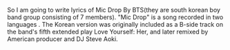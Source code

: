 So I am going to write lyrics of Mic Drop By BTS(they are south korean boy band group consisting of 7 members).
"Mic Drop" is a song recorded in two languages . 
The Korean version was originally included as a B-side track on the band's fifth extended play Love Yourself: Her, and later remixed by American producer and DJ Steve Aoki.